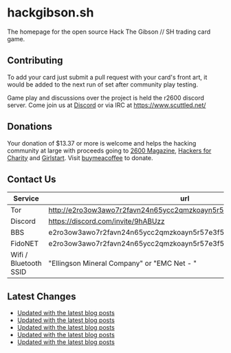 # hackgibson.sh
The homepage for the open source Hack The Gibson // SH trading card game.


## Contributing

To add your card just submit a pull request with your card's front art, it would be added to the next run of set after community play testing.

Game play and discussions over the project is held the r2600 discord server. Come join us at [Discord](https://discord.com/invite/9hABUzz) or via IRC at https://www.scuttled.net/


## Donations

Your donation of $13.37 or more is welcome and helps the hacking community at large with proceeds going to [2600 Magazine](https://2600.com/), [Hackers for Charity](https://hackersforcharity.org) and [Girlstart](https://girlstart.org).  Visit [buymeacoffee](https://www.buymeacoffee.com/hackgibson.sh) to donate.


## Contact Us

Service | url
-|-
Tor | http://e2ro3ow3awo7r2favn24n65ycc2qmzkoayn5r57e3f56nvjwdcgg32ad.onion
Discord | https://discord.com/invite/9hABUzz
BBS | e2ro3ow3awo7r2favn24n65ycc2qmzkoayn5r57e3f56nvjwdcgg32ad.onion:23
FidoNET | e2ro3ow3awo7r2favn24n65ycc2qmzkoayn5r57e3f56nvjwdcgg32ad.onion:24554
Wifi / Bluetooth SSID | "Ellingson Mineral Company" or "EMC Net - <fidonet address>"

## Latest Changes
<!-- BLOG-POST-LIST:START -->
- [Updated with the latest blog posts](https://github.com/DFW2600/hackgibson.sh/commit/dbbfaefa14b6606d9619d0f028247890726f6b5e)
- [Updated with the latest blog posts](https://github.com/DFW2600/hackgibson.sh/commit/511c0e811a2ce93349a5da3fecce61ca4ea79979)
- [Updated with the latest blog posts](https://github.com/DFW2600/hackgibson.sh/commit/5d0b6cf6ea0b765c48ec58ec1bd93ba931168a51)
- [Updated with the latest blog posts](https://github.com/DFW2600/hackgibson.sh/commit/783dedbf71ca783f4071ecb506c9c8e714bb5de7)
- [Updated with the latest blog posts](https://github.com/DFW2600/hackgibson.sh/commit/b2980bfeec04f39d2e3b25bfb6425534624b1cff)
<!-- BLOG-POST-LIST:END -->
